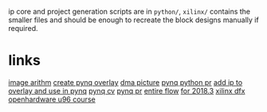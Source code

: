 ip core and project generation scripts are in `python/`, `xilinx/` contains the
smaller files and should be enough to recreate the block designs manually if
required.

# links

[image arithm](https://homepages.inf.ed.ac.uk/rbf/HIPR2/arthops.htm)
[create pynq overlay](https://discuss.pynq.io/t/tutorial-creating-a-hardware-design-for-pynq/145)
[dma picture](https://pynq.readthedocs.io/en/v2.6.1/pynq_libraries/dma.html#pynq-libraries-dma)
[pynq python pr](https://pynq.readthedocs.io/en/v2.6.1/pynq_overlays/partial_reconfiguration.html)
[add ip to overlay and use in pynq](https://www.youtube.com/watch?v=LomArt-hi4M)
[pynq cv](https://github.com/Xilinx/PYNQ-ComputerVision)
[pynq pr](https://discuss.pynq.io/t/pynq-reconfiguration-mechanism/590/5)
[entire flow](https://www.youtube.com/watch?v=TfAaa8Eaqw4)
[for 2018.3](https://www.youtube.com/user/ParadiseQ/videos)
[xilinx dfx](https://www.xilinx.com/products/design-tools/vivado/high-level-design.html#dfx)
[openhardware u96 course](https://ohwr.org/project/soc-course/wikis/home)
